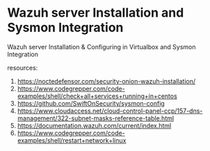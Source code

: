 # Wazuh server Installation and Sysmon Integration

Wazuh server Installation & Configuring in Virtualbox and Sysmon Integration

resources:
1. https://noctedefensor.com/security-onion-wazuh-installation/
2. https://www.codegrepper.com/code-examples/shell/check+all+services+running+in+centos
3. https://github.com/SwiftOnSecurity/sysmon-config
4. https://www.cloudaccess.net/cloud-control-panel-ccp/157-dns-management/322-subnet-masks-reference-table.html
5. https://documentation.wazuh.com/current/index.html
6. https://www.codegrepper.com/code-examples/shell/restart+network+linux
